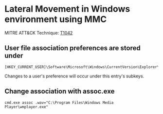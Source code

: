 
# Lateral Movement in Windows environment using MMC

MITRE ATT&CK Technique: [T1042](https://attack.mitre.org/wiki/Technique/T1042)

## User file association preferences are stored under

    [HKEY_CURRENT_USER]\Software\Microsoft\Windows\CurrentVersion\Explorer\FileExts

Changes to a user's preference will occur under this entry's subkeys.

## Change association with assoc.exe

    cmd.exe assoc .wav="C:\Program Files\Windows Media Player\wmplayer.exe"
